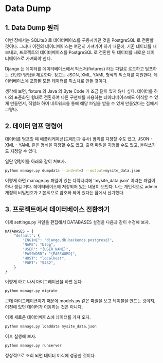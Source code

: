 # Data Dump

## 1. Data Dump 원리
이번 장에서는 SQLite3 로 데이터베이스를 구동시키던 것을 PostgreSQL 로 전환할 것이다. 그러나 이전의 데이터베이스는 여전히 가져가야 하기 때문에, 기존 데이터를 내보내고, 프로젝트의 데이터베이스를 PostgreSQL 로 전환한 뒤 데이터를 새로운 데이터베이스로 가져와야 한다.

Django 는 데이터를 데이터베이스에서 픽스처(fixtures) 라는 파일로 로드하고 덤프하는 간단한 방법을 제공한다. 장고는 JSON, XML, YAML 형식의 픽스처를 지원한다. 데이터베이스에 포함된 모든 데이터를 픽스처로 만들 것이다.

생각해 보면, fixture 와 Java 의 Byte Code 가 조금 닮아 있지 않나 싶다. 데이터를 하나의 표준화된 형태로 전환하여 다른 구현체를 사용하는 데이터베이스에도 이식할 수 있게 만들면서, 직렬화 하여 네트워크를 통해 해당 파일을 받을 수 있게 만들었다는 점에서 그렇다.

## 2. 데이터 덤프 명령어
데이터를 덤프할 때 애플리케이션(도메인과 유사) 범위를 지정할 수도 있고, JSON - XML - YAML 같은 형식을 지정할 수도 있고, 출력 파일을 지정할 수도 있고, 들여쓰기도 지정할 수 있다.

일단 명령어를 아래와 같이 쳐보자.

```bash
python manage.py dumpdata --indent=2 --output=mysite_data.json
```

이렇게 하면 manage.py 파일이 있는 디렉터리에 'mysite_data.json' 이라는 파일이 하나 생길 거다. 데이터베이스에 저장되어 있는 내용이 보인다. 나는 개인적으로 admin 계정의 비밀번호가 기본적으로 암호화 되어 있다는 점에서 신기했다.

## 3. 프로젝트에서 데이터베이스 전환하기
이제 settings.py 파일을 편집해서 DATABASES 설정을 다음과 같이 수정해 보자.
```python
DATABASES = {
    "default": {
        "ENGINE": "django.db.backends.postgresql",
        "NAME": "blog",
        "USER": "{USER_NAME}",
        "PASSWORD": "{PASSWORD}",
        "HOST": "localhost",
        "PORT": "5432",
    }
}
```

이렇게 하고 나서 마이그레이션을 하면 된다.

```bash
python manage.py migrate
```

근데 마이그레이션이기 때문에 models.py 같은 파일을 보고 테이블을 만드는 것이지, 이전에 있던 데이터가 이동하는 것은 아니다.

이제 새로운 데이터베이스에 데이터를 가져 오자.

```bash
python manage.py loaddata mysite_data.json
```

이후 실행해 보자.

```bash
python manage.py runserver
```

정상적으로 조회 되면 데이터 이식에 성공한 것이다.